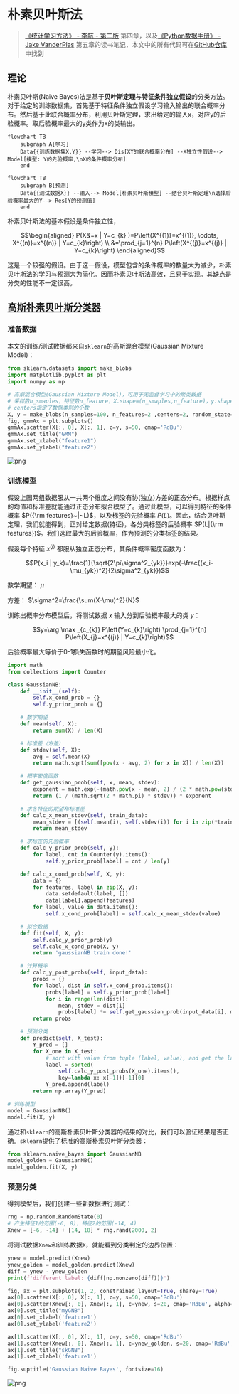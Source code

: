 # 朴素贝叶斯法

> [《统计学习方法》 - 李航 - 第二版](https://1drv.ms/b/s!AkcJSyT7tq80f24rxQaaH3HMUWE?e=5vJQNK) 第四章，以及[《Python数据手册》 - Jake VanderPlas](https://1drv.ms/b/s!AkcJSyT7tq80gQBIJPqCGBXnxliQ?e=oCjr4e) 第五章的读书笔记，本文中的所有代码可在[GitHub仓库](https://github.com/LittleBee1024/learning_book/tree/main/docs/booknotes/ml/naive_bayes/code)中找到

## 理论

朴素贝叶斯(Naive Bayes)法是基于**贝叶斯定理**与**特征条件独立假设**的分类方法。对于给定的训练数据集，首先基于特征条件独立假设学习输入输出的联合概率分布。然后基于此联合概率分布，利用贝叶斯定理，求出给定的输入x，对应y的后验概率。取后验概率最大的y类作为x的类输出。

```mermaid
flowchart TB
    subgraph A[学习]
    Data{{训练数据集X,Y}} --学习--> Dis[XY的联合概率分布] --X独立性假设--> Model[模型: Y的先验概率,\nX的条件概率分布]
    end
```

```mermaid
flowchart TB
    subgraph B[预测]
    Data{{测试数据X}} --输入--> Model[朴素贝叶斯模型] --结合贝叶斯定理\n选择后验概率最大的Y--> Res[Y的预测值]
    end
```

朴素贝叶斯法的基本假设是条件独立性，

$$\begin{aligned} P(X&=x | Y=c_{k} )=P\left(X^{(1)}=x^{(1)}, \cdots, X^{(n)}=x^{(n)} | Y=c_{k}\right) \\ &=\prod_{j=1}^{n} P\left(X^{(j)}=x^{(j)} | Y=c_{k}\right) \end{aligned}$$

这是一个较强的假设。由于这一假设，模型包含的条件概率的数量大为减少，朴素贝叶斯法的学习与预测大为简化。因而朴素贝叶斯法高效，且易于实现。其缺点是分类的性能不一定很高。

## [高斯朴素贝叶斯分类器](https://github.com/LittleBee1024/learning_book/tree/main/docs/booknotes/ml/naive_bayes/code/gaussianNB.ipynb)
### 准备数据
本文的训练/测试数据都来自`sklearn`的高斯混合模型(Gaussian Mixture Model)：

```python
from sklearn.datasets import make_blobs
import matplotlib.pyplot as plt
import numpy as np

# 高斯混合模型(Gaussian Mixture Model)，可用于无监督学习中的聚类数据
# 采样数n_smaples，特征数n_feature，X.shape=(n_smaples,n_feature)，y.shape=(n_smaples,)
# centers指定了数据类别的个数
X, y = make_blobs(n_samples=100, n_features=2 ,centers=2, random_state=2, cluster_std=1.5)
fig, gmmAx = plt.subplots()
gmmAx.scatter(X[:, 0], X[:, 1], c=y, s=50, cmap='RdBu')
gmmAx.set_title("GMM")
gmmAx.set_xlabel("feature1")
gmmAx.set_ylabel("feature2")
```

![png](images/gaussianNB_1_1.png)

### 训练模型

假设上图两组数据服从一共两个维度之间没有协(独立)方差的正态分布。根据样点的均值和标准差就能通过正态分布拟合模型了。通过此模型，可以得到特征的条件概率 $P({\rm features}~|~L)$，以及标签的先验概率 $P(L)$。因此，结合贝叶斯定理，我们就能得到，正对给定数据(特征)，各分类标签的后验概率 $P(L|{\rm features})$。我们选取最大的后验概率，作为预测的分类标签的结果。

假设每个特征 $x^{(j)}$ 都服从独立正态分布，其条件概率密度函数为：

$$P(x_i | y_k)=\frac{1}{\sqrt{2\pi\sigma^2_{yk}}}exp(-\frac{(x_i-\mu_{yk})^2}{2\sigma^2_{yk}})$$

数学期望： $\mu$

方差： $\sigma^2=\frac{\sum(X-\mu)^2}{N}$

训练出概率分布模型后，将测试数据 $x$ 输入分到后验概率最大的类 $y$：

$$y=\arg \max _{c_{k}} P\left(Y=c_{k}\right) \prod_{j=1}^{n} P\left(X_{j}=x^{(j)} | Y=c_{k}\right)$$

后验概率最大等价于0-1损失函数时的期望风险最小化。

```python
import math
from collections import Counter

class GaussianNB:
    def __init__(self):
        self.x_cond_prob = {}
        self.y_prior_prob = {}

    # 数学期望
    def mean(self, X):
        return sum(X) / len(X)

    # 标准差（方差）
    def stdev(self, X):
        avg = self.mean(X)
        return math.sqrt(sum([pow(x - avg, 2) for x in X]) / len(X))

    # 概率密度函数
    def get_gaussian_prob(self, x, mean, stdev):
        exponent = math.exp(-(math.pow(x - mean, 2) / (2 * math.pow(stdev, 2))))
        return (1 / (math.sqrt(2 * math.pi) * stdev)) * exponent

    # 求各特征的期望和标准差
    def calc_x_mean_stdev(self, train_data):
        mean_stdev = [(self.mean(i), self.stdev(i)) for i in zip(*train_data)]
        return mean_stdev

    # 求标签的先验概率
    def calc_y_prior_prob(self, y):
        for label, cnt in Counter(y).items():
            self.y_prior_prob[label] = cnt / len(y)

    def calc_x_cond_prob(self, X, y):
        data = {}
        for features, label in zip(X, y):
            data.setdefault(label, [])
            data[label].append(features)
        for label, value in data.items():
            self.x_cond_prob[label] = self.calc_x_mean_stdev(value)

    # 拟合数据
    def fit(self, X, y):
        self.calc_y_prior_prob(y)
        self.calc_x_cond_prob(X, y)
        return 'gaussianNB train done!'

    # 计算概率
    def calc_y_post_probs(self, input_data):
        probs = {}
        for label, dist in self.x_cond_prob.items():
            probs[label] = self.y_prior_prob[label]
            for i in range(len(dist)):
                mean, stdev = dist[i]
                probs[label] *= self.get_gaussian_prob(input_data[i], mean, stdev)
        return probs

    # 预测分类
    def predict(self, X_test):
        Y_pred = []
        for X_one in X_test:
            # sort with value from tuple (label, value), and get the last one label
            label = sorted(
                self.calc_y_post_probs(X_one).items(),
                key=lambda x: x[-1])[-1][0]
            Y_pred.append(label)
        return np.array(Y_pred)

# 训练模型
model = GaussianNB()
model.fit(X, y)
```

通过和`sklearn`的高斯朴素贝叶斯分类器的结果的对比，我们可以验证结果是否正确。`sklearn`提供了标准的高斯朴素贝叶斯分类器：

```python
from sklearn.naive_bayes import GaussianNB
model_golden = GaussianNB()
model_golden.fit(X, y)
```

### 预测分类
得到模型后，我们创建一些新数据进行测试：

```python
rng = np.random.RandomState(0)
# 产生特征1的范围(-6, 8)，特征2的范围(-14, 4)
Xnew = [-6, -14] + [14, 18] * rng.rand(2000, 2)
```

将测试数据`Xnew`和训练数据`X`，就能看到分类判定的边界位置：

```python
ynew = model.predict(Xnew)
ynew_golden = model_golden.predict(Xnew)
diff = ynew - ynew_golden
print(f'different label: {diff[np.nonzero(diff)]}')

fig, ax = plt.subplots(1, 2, constrained_layout=True, sharey=True)
ax[0].scatter(X[:, 0], X[:, 1], c=y, s=50, cmap='RdBu')
ax[0].scatter(Xnew[:, 0], Xnew[:, 1], c=ynew, s=20, cmap='RdBu', alpha=0.1)
ax[0].set_title("myGNB")
ax[0].set_xlabel('feature1')
ax[0].set_ylabel('feature2')

ax[1].scatter(X[:, 0], X[:, 1], c=y, s=50, cmap='RdBu')
ax[1].scatter(Xnew[:, 0], Xnew[:, 1], c=ynew_golden, s=20, cmap='RdBu', alpha=0.1)
ax[1].set_title("skGNB")
ax[1].set_xlabel('feature1')

fig.suptitle('Gaussian Naive Bayes', fontsize=16)
```

![png](images/gaussianNB_9_2.png)



